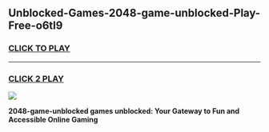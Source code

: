 
## Unblocked-Games-2048-game-unblocked-Play-Free-o6tl9
<h3>
<a href="https://premium76.site?title=2048-game-unblocked&ref=18A1">CLICK TO PLAY</a></h3>
<hr>

<h3>
<a href="https://premium76.site?title=2048-game-unblocked&ref=18A1">CLICK 2 PLAY</a>
  
</h3>

<a href="https://premium76.site?title=2048-game-unblocked&ref=18A1"><img src="https://clearcache.store/games.png"></a>


**2048-game-unblocked games unblocked: Your Gateway to Fun and Accessible Online Gaming**
